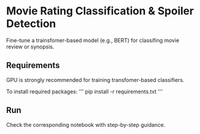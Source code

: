 # Movie Rating Classification & Spoiler Detection

Fine-tune a trainsfomer-based model (e.g., BERT) for classifing movie review or synopsis.


## Requirements

GPU is strongly recommended for training transfomer-based classifiers.

To install required packages:
'''
pip install -r requirements.txt
'''

## Run
Check the corresponding notebook with step-by-step guidance.
